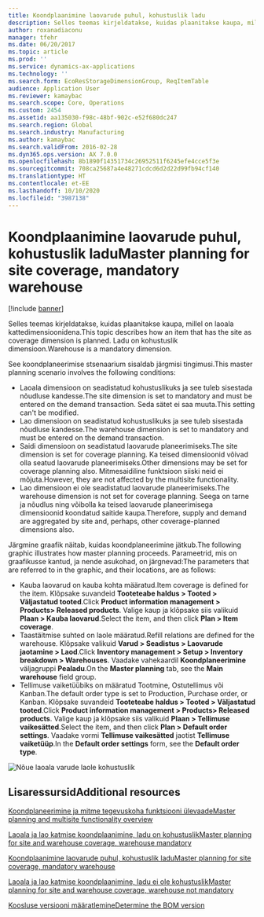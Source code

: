 ```yaml
---
title: Koondplaanimine laovarude puhul, kohustuslik ladu
description: Selles teemas kirjeldatakse, kuidas plaanitakse kaupa, millel on laoala kattedimensioonidena. Ladu on kohustuslik dimensioon.
author: roxanadiaconu
manager: tfehr
ms.date: 06/20/2017
ms.topic: article
ms.prod: ''
ms.service: dynamics-ax-applications
ms.technology: ''
ms.search.form: EcoResStorageDimensionGroup, ReqItemTable
audience: Application User
ms.reviewer: kamaybac
ms.search.scope: Core, Operations
ms.custom: 2454
ms.assetid: aa135030-f98c-48bf-902c-e52f680dc247
ms.search.region: Global
ms.search.industry: Manufacturing
ms.author: kamaybac
ms.search.validFrom: 2016-02-28
ms.dyn365.ops.version: AX 7.0.0
ms.openlocfilehash: 8b1890f14351734c26952511f6245efe4cce5f3e
ms.sourcegitcommit: 708ca25687a4e48271cdcd6d2d22d99fb94cf140
ms.translationtype: HT
ms.contentlocale: et-EE
ms.lasthandoff: 10/10/2020
ms.locfileid: "3987138"
---
```

# <a name="master-planning-for-site-coverage-mandatory-warehouse"></a><span data-ttu-id="04ad0-104">Koondplaanimine laovarude puhul, kohustuslik ladu</span><span class="sxs-lookup"><span data-stu-id="04ad0-104">Master planning for site coverage, mandatory warehouse</span></span>

[!include [banner](../includes/banner.md)]

<span data-ttu-id="04ad0-105">Selles teemas kirjeldatakse, kuidas plaanitakse kaupa, millel on laoala kattedimensioonidena.</span><span class="sxs-lookup"><span data-stu-id="04ad0-105">This topic describes how an item that has the site as coverage dimension is planned.</span></span> <span data-ttu-id="04ad0-106">Ladu on kohustuslik dimensioon.</span><span class="sxs-lookup"><span data-stu-id="04ad0-106">Warehouse is a mandatory dimension.</span></span>

<span data-ttu-id="04ad0-107">See koondplaneerimise stsenaarium sisaldab järgmisi tingimusi.</span><span class="sxs-lookup"><span data-stu-id="04ad0-107">This master planning scenario involves the following conditions:</span></span>

-   <span data-ttu-id="04ad0-108">Laoala dimensioon on seadistatud kohustuslikuks ja see tuleb sisestada nõudluse kandesse.</span><span class="sxs-lookup"><span data-stu-id="04ad0-108">The site dimension is set to mandatory and must be entered on the demand transaction.</span></span> <span data-ttu-id="04ad0-109">Seda sätet ei saa muuta.</span><span class="sxs-lookup"><span data-stu-id="04ad0-109">This setting can't be modified.</span></span>
-   <span data-ttu-id="04ad0-110">Lao dimensioon on seadistatud kohustuslikuks ja see tuleb sisestada nõudluse kandesse.</span><span class="sxs-lookup"><span data-stu-id="04ad0-110">The warehouse dimension is set to mandatory and must be entered on the demand transaction.</span></span>
-   <span data-ttu-id="04ad0-111">Saidi dimensioon on seadistatud laovarude planeerimiseks.</span><span class="sxs-lookup"><span data-stu-id="04ad0-111">The site dimension is set for coverage planning.</span></span> <span data-ttu-id="04ad0-112">Ka teised dimensioonid võivad olla seatud laovarude planeerimiseks.</span><span class="sxs-lookup"><span data-stu-id="04ad0-112">Other dimensions may be set for coverage planning also.</span></span> <span data-ttu-id="04ad0-113">Mitmesaidiline funktsioon siiski neid ei mõjuta.</span><span class="sxs-lookup"><span data-stu-id="04ad0-113">However, they are not affected by the multisite functionality.</span></span>
-   <span data-ttu-id="04ad0-114">Lao dimensioon ei ole seadistatud laovarude planeerimiseks.</span><span class="sxs-lookup"><span data-stu-id="04ad0-114">The warehouse dimension is not set for coverage planning.</span></span> <span data-ttu-id="04ad0-115">Seega on tarne ja nõudlus ning võibolla ka teised laovarude planeerimisega dimensioonid koondatud saitide kaupa.</span><span class="sxs-lookup"><span data-stu-id="04ad0-115">Therefore, supply and demand are aggregated by site and, perhaps, other coverage-planned dimensions also.</span></span>

<span data-ttu-id="04ad0-116">Järgmine graafik näitab, kuidas koondplaneerimine jätkub.</span><span class="sxs-lookup"><span data-stu-id="04ad0-116">The following graphic illustrates how master planning proceeds.</span></span> <span data-ttu-id="04ad0-117">Parameetrid, mis on graafikusse kantud, ja nende asukohad, on järgnevad:</span><span class="sxs-lookup"><span data-stu-id="04ad0-117">The parameters that are referred to in the graphic, and their locations, are as follows:</span></span>
-   <span data-ttu-id="04ad0-118">Kauba laovarud on kauba kohta määratud.</span><span class="sxs-lookup"><span data-stu-id="04ad0-118">Item coverage is defined for the item.</span></span> <span data-ttu-id="04ad0-119">Klõpsake suvandeid **Tooteteabe haldus &gt; Tooted &gt; Väljastatud tooted**.</span><span class="sxs-lookup"><span data-stu-id="04ad0-119">Click **Product information management &gt; Products&gt; Released products**.</span></span> <span data-ttu-id="04ad0-120">Valige kaup ja klõpsake siis valikuid **Plaan &gt; Kauba laovarud**.</span><span class="sxs-lookup"><span data-stu-id="04ad0-120">Select the item, and then click **Plan &gt; Item coverage**.</span></span>
-   <span data-ttu-id="04ad0-121">Taastäitmise suhted on laole määratud.</span><span class="sxs-lookup"><span data-stu-id="04ad0-121">Refill relations are defined for the warehouse.</span></span> <span data-ttu-id="04ad0-122">Klõpsake valikuid **Varud &gt; Seadistus &gt; Laovarude jaotamine &gt; Laod**.</span><span class="sxs-lookup"><span data-stu-id="04ad0-122">Click **Inventory management &gt; Setup &gt; Inventory breakdown &gt; Warehouses**.</span></span> <span data-ttu-id="04ad0-123">Vaadake vahekaardil **Koondplaneerimine** väljagruppi **Pealadu**.</span><span class="sxs-lookup"><span data-stu-id="04ad0-123">On the **Master planning** tab, see the **Main warehouse** field group.</span></span>
-   <span data-ttu-id="04ad0-124">Tellimuse vaiketüübiks on määratud Tootmine, Ostutellimus või Kanban.</span><span class="sxs-lookup"><span data-stu-id="04ad0-124">The default order type is set to Production, Purchase order, or Kanban.</span></span> <span data-ttu-id="04ad0-125">Klõpsake suvandeid **Tooteteabe haldus &gt; Tooted &gt; Väljastatud tooted**.</span><span class="sxs-lookup"><span data-stu-id="04ad0-125">Click **Product information management &gt; Products&gt; Released products**.</span></span> <span data-ttu-id="04ad0-126">Valige kaup ja klõpsake siis valikuid **Plaan &gt; Tellimuse vaikesätted**.</span><span class="sxs-lookup"><span data-stu-id="04ad0-126">Select the item, and then click **Plan &gt; Default order settings**.</span></span> <span data-ttu-id="04ad0-127">Vaadake vormi **Tellimuse vaikesätted** jaotist **Tellimuse vaiketüüp**.</span><span class="sxs-lookup"><span data-stu-id="04ad0-127">In the **Default order settings** form, see the **Default order type**.</span></span>

![Nõue laoala varude laole kohustuslik](./media/multisitedemandexplosionscenarioforsitecoveragewarehousemandatory.jpg)



<a name="additional-resources"></a><span data-ttu-id="04ad0-129">Lisaressursid</span><span class="sxs-lookup"><span data-stu-id="04ad0-129">Additional resources</span></span>
--------

[<span data-ttu-id="04ad0-130">Koondplaneerimine ja mitme tegevuskoha funktsiooni ülevaade</span><span class="sxs-lookup"><span data-stu-id="04ad0-130">Master planning and multisite functionality overview</span></span>](master-plan-multisite-functionality.md)

[<span data-ttu-id="04ad0-131">Laoala ja lao katmise koondplaanimine, ladu on kohustuslik</span><span class="sxs-lookup"><span data-stu-id="04ad0-131">Master planning for site and warehouse coverage, warehouse mandatory</span></span>](master-plan-site-warehouse-coverage-warehouse-mandatory.md)

[<span data-ttu-id="04ad0-132">Koondplaanimine laovarude puhul, kohustuslik ladu</span><span class="sxs-lookup"><span data-stu-id="04ad0-132">Master planning for site coverage, mandatory warehouse</span></span>](master-plan-site-coverage-warehouse-mandatory.md)

[<span data-ttu-id="04ad0-133">Laoala ja lao katmise koondplaanimine, ladu ei ole kohustuslik</span><span class="sxs-lookup"><span data-stu-id="04ad0-133">Master planning for site and warehouse coverage, warehouse not mandatory</span></span>](master-plan-site-warehouse-coverage-warehouse-not-mandatory.md)

[<span data-ttu-id="04ad0-134">Koosluse versiooni määratlemine</span><span class="sxs-lookup"><span data-stu-id="04ad0-134">Determine the BOM version</span></span>](master-plan-bom-version-determined.md)



